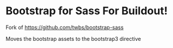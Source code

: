 # Bootstrap for Sass For Buildout!

Fork of https://github.com/twbs/bootstrap-sass

Moves the bootstrap assets to the bootstrap3 directive
